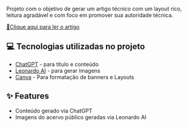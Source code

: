 Projeto com o objetivo de gerar um artigo técnico com um layout rico, leitura agradável e com foco em promover sua autoridade técnica.

<a href="https://web.dio.me/articles/melhorando-a-funcionalidade-do-seu-projeto-angular-com-diretivas?back=%2Farticles&open-modal=true&page=1&order=oldest" title="View PDF now"> 📕Clique aqui para ler o artigo</a>

## 💻 Tecnologias utilizadas no projeto

- [ChatGPT](https://chat.openai.com/) - para título e conteúdo
- [Leonardo AI](https://app.leonardo.ai/) - para gerar imagens
- [Canva](https://www.canva.com/) - Para formatação de banners e Layouts

## ✨ Features

- Conteúdo gerado via ChatGPT
- Imagens do acervo público geradas via Leonardo AI

